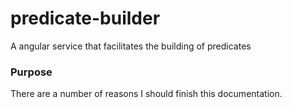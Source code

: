 predicate-builder
=================

A angular service that facilitates the building of predicates

### Purpose
There are a number of reasons I should finish this documentation.
